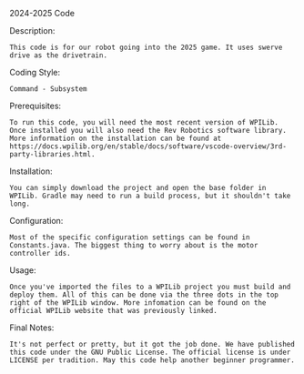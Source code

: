 2024-2025 Code

Description:

	This code is for our robot going into the 2025 game. It uses swerve drive as the drivetrain. 

Coding Style:

	Command - Subsystem

Prerequisites:
	
	To run this code, you will need the most recent version of WPILib. Once installed you will also need the Rev Robotics software library. More information on the installation can be found at https://docs.wpilib.org/en/stable/docs/software/vscode-overview/3rd-party-libraries.html.

Installation:

	You can simply download the project and open the base folder in WPILib. Gradle may need to run a build process, but it shouldn't take long.

Configuration:

	Most of the specific configuration settings can be found in Constants.java. The biggest thing to worry about is the motor controller ids. 

Usage:

	Once you've imported the files to a WPILib project you must build and deploy them. All of this can be done via the three dots in the top right of the WPILib window. More infomation can be found on the official WPILib website that was previously linked.

Final Notes:

	It's not perfect or pretty, but it got the job done. We have published this code under the GNU Public License. The official license is under LICENSE per tradition. May this code help another beginner programmer.